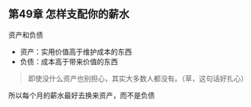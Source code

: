 ## 第49章 怎样支配你的薪水



资产和负债

- 资产：实用价值高于维护成本的东西
- 负债：成本高于带来价值的东西

> 即使没什么资产也别担心，其实大多数人都没有。（草，这句话好扎心）



所以每个月的薪水最好去换来资产，而不是负债